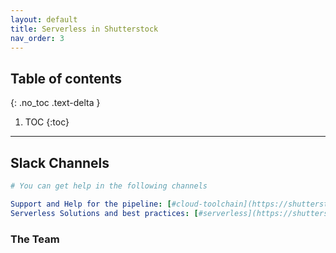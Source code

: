 ```yaml
---
layout: default
title: Serverless in Shutterstock
nav_order: 3
---
```


## Table of contents
{: .no_toc .text-delta }

1. TOC
{:toc}

---


## Slack Channels

```yaml
# You can get help in the following channels 

Support and Help for the pipeline: [#cloud-toolchain](https://shutterstock.slack.com/archives/C02A7QW1079) 
Serverless Solutions and best practices: [#serverless](https://shutterstock.slack.com/archives/C023FP790HL)

```


### The Team 

